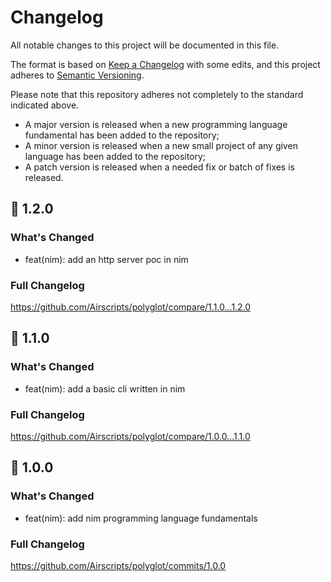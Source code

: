 # Changelog
All notable changes to this project will be documented in this file.  

The format is based on [Keep a Changelog](https://keepachangelog.com/en/1.0.0/) with some edits,
and this project adheres to [Semantic Versioning](https://semver.org/spec/v2.0.0.html).  

Please note that this repository adheres not completely to the standard indicated above.  
- A major version is released when a new programming language fundamental has been added to the repository;  
- A minor version is released when a new small project of any given language has been added to the repository;  
- A patch version is released when a needed fix or batch of fixes is released.
&nbsp;

## 🎉 1.2.0
### What's Changed
* feat(nim): add an http server poc in nim

### Full Changelog 
https://github.com/Airscripts/polyglot/compare/1.1.0...1.2.0

## 🎉 1.1.0
### What's Changed
* feat(nim): add a basic cli written in nim

### Full Changelog 
https://github.com/Airscripts/polyglot/compare/1.0.0...1.1.0

## 🎉 1.0.0
### What's Changed
* feat(nim): add nim programming language fundamentals

### Full Changelog 
https://github.com/Airscripts/polyglot/commits/1.0.0